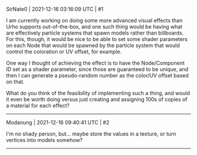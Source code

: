 SirNate0 | 2021-12-16 03:16:09 UTC | #1

I am currently working on doing some more advanced visual effects than Urho supports out-of-the-box, and one such thing would be having what are effectively particle systems that spawn models rather than billboards. For this, though, it would be nice to be able to set some shader parameters on each Node that would be spawned by the particle system that would control the coloration or UV offset, for example. 

One way I thought of achieving the effect is to have the Node/Component ID set as a shader parameter, since those are guaranteed to be unique, and then I can generate a pseudo-random number as the color/UV offset based on that.

What do you think of the feasibility of implementing such a thing, and would it even be worth doing versus just creating and assigning 100s of copies of a material for each effect?

-------------------------

Modanung | 2021-12-16 09:40:41 UTC | #2

I'm no shady person, but... maybe store the values in a texture, or turn vertices into models somehow?

-------------------------

